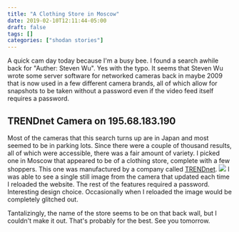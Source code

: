 ```yaml
---
title: "A Clothing Store in Moscow"
date: 2019-02-10T12:11:44-05:00
draft: false
tags: []
categories: ["shodan stories"]
---
```


A quick cam day today because I'm a busy bee. I found a search awhile back for "Auther: Steven Wu". Yes with the typo. It seems that Steven Wu wrote some server software for networked cameras back in maybe 2009 that is now used in a few different camera brands, all of which allow for snapshots to be taken without a password even if the video feed itself requires a password.

## TRENDnet Camera on 195.68.183.190
Most of the cameras that this search turns up are in Japan and most seemed to be in parking lots. Since there were a couple of thousand results, all of which were accessible, there was a fair amount of variety. I picked one in Moscow that appeared to be of a clothing store, complete with a few shoppers. This one was manufactured by a company called [TRENDnet]([TRENDnet](https://en.wikipedia.org/wiki/TRENDnet)).
![](/images/100Days/Day38/bloke.png)
I was able to see a single still image from the camera that updated each time I reloaded the website. The rest of the features required a password. Interesting design choice. Occasionally when I reloaded the image would be completely glitched out.

Tantalizingly, the name of the store seems to be on that back wall, but I couldn't make it out. That's probably for the best. See you tomorrow.

